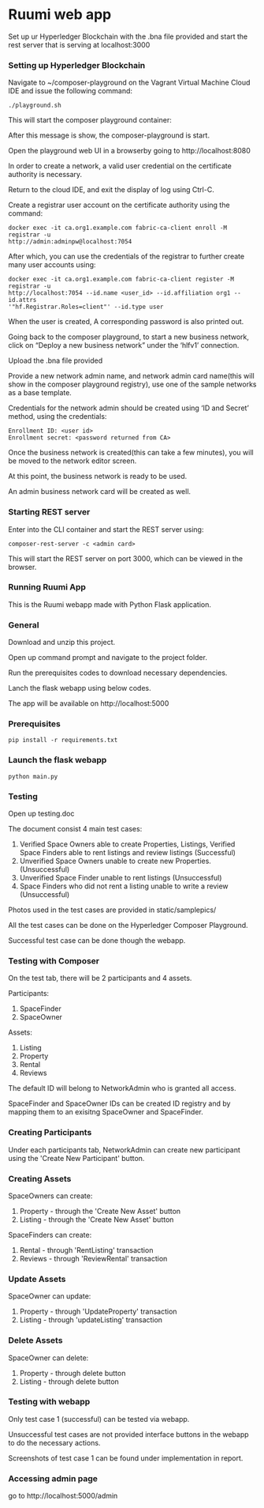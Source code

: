 # Ruumi web app

Set up ur Hyperledger Blockchain with the .bna file provided and start the rest server that is serving at localhost:3000

### Setting up Hyperledger Blockchain
Navigate to ~/composer-playground on the Vagrant Virtual Machine Cloud IDE and issue the following command:
```
./playground.sh
```
This will start the composer playground container:

After this message is show, the composer-playground is start.

Open the playground web UI in a browserby going to http://localhost:8080

In order to create a network, a valid user credential on the certificate authority is necessary. 

Return to the cloud IDE, and exit the display of log using Ctrl-C.

Create a registrar user account on the certificate authority using the command:
```
docker exec -it ca.org1.example.com fabric-ca-client enroll -M registrar -u
http://admin:adminpw@localhost:7054
```
After which, you can use the credentials of the registrar to further create many user accounts using:
```
docker exec -it ca.org1.example.com fabric-ca-client register -M registrar -u
http://localhost:7054 --id.name <user_id> --id.affiliation org1 --id.attrs
'"hf.Registrar.Roles=client"' --id.type user
```
When the user is created, A corresponding password is also printed out.

Going back to the composer playground, to start a new business network, click on “Deploy a new business network” under the ‘hlfv1’ connection.

Upload the .bna file provided

Provide a new network admin name, and network admin card name(this will show in the composer playground registry), use one of the sample networks as a base template.

Credentials for the network admin should be created using ‘ID and Secret’ method, using the credentials:
```
Enrollment ID: <user id>
Enrollment secret: <password returned from CA>
```  
Once the business network is created(this can take a few minutes), you will be moved to the network editor screen.

At this point, the business network is ready to be used.

An admin business network card will be created as well.
  
### Starting REST server
Enter into the CLI container and start the REST server using:
```
composer-rest-server -c <admin card>
```
This will start the REST server on port 3000, which can be viewed in the browser.


### Running Ruumi App
This is the Ruumi webapp made with Python Flask application.

### General
Download and unzip this project.

Open up command prompt and navigate to the project folder.

Run the prerequisites codes to download necessary dependencies.

Lanch the flask webapp using below codes.

The app will be available on http://localhost:5000

### Prerequisites
```
pip install -r requirements.txt
```
### Launch the flask webapp
```
python main.py
```


### Testing 
Open up testing.doc

The document consist 4 main test cases:

  1. Verified Space Owners able to create Properties, Listings, Verified Space Finders able to rent listings and review listings (Successful)
  2. Unverified Space Owners unable to create new Properties. (Unsuccessful)
  3. Unverified Space Finder unable to rent listings (Unsuccessful)
  4. Space Finders who did not rent a listing unable to write a review (Unsuccessful)
  
Photos used in the test cases are provided in static/samplepics/

All the test cases can be done on the Hyperledger Composer Playground.

Successful test case can be done though the webapp. 

### Testing with Composer
On the test tab, there will be 2 participants and 4 assets.

Participants:
  1. SpaceFinder
  2. SpaceOwner
  
Assets:
  1. Listing
  2. Property
  3. Rental
  4. Reviews
  
The default ID will belong to NetworkAdmin who is granted all access.

SpaceFinder and SpaceOwner IDs can be created ID registry and by mapping them to an exisitng SpaceOwner and SpaceFinder.

### Creating Participants
Under each participants tab, NetworkAdmin can create new participant using the 'Create New Participant' button.

### Creating Assets
SpaceOwners can create:
  1. Property - through the 'Create New Asset' button
  2. Listing - through the 'Create New Asset' button
  
SpaceFinders can create:
  1. Rental - through 'RentListing' transaction
  2. Reviews - through 'ReviewRental' transaction

### Update Assets
SpaceOwner can update:
  1. Property - through 'UpdateProperty' transaction
  2. Listing - through 'updateListing' transaction

### Delete Assets
SpaceOwner can delete:
  1. Property - through delete button
  2. Listing - through delete button

### Testing with webapp
Only test case 1 (successful) can be tested via webapp.

Unsuccessful test cases are not provided interface buttons in the webapp to do the necessary actions.

Screenshots of test case 1 can be found under implementation in report.


### Accessing admin page
go to http://localhost:5000/admin

